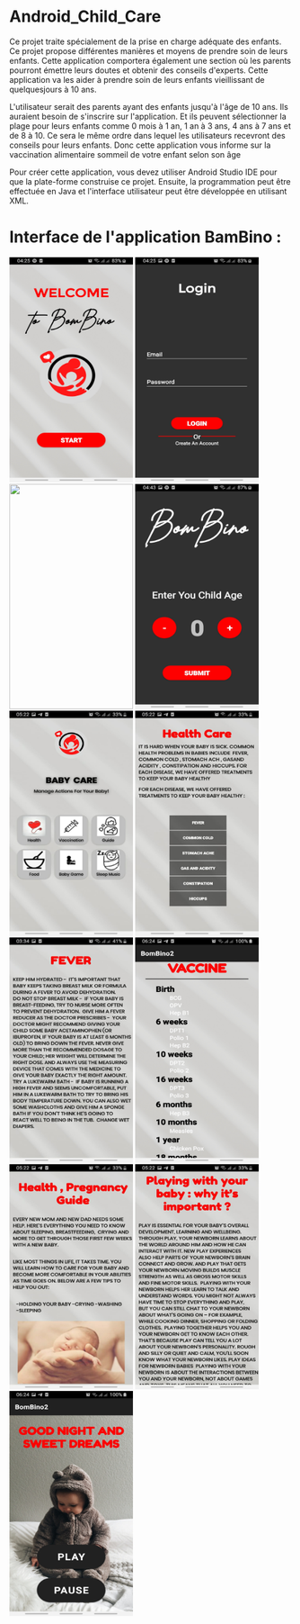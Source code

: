 # Android_Child_Care

Ce projet traite spécialement de la prise en charge adéquate des enfants. Ce projet propose différentes manières et moyens de prendre soin de leurs enfants.
Cette application comportera également une section où les parents pourront émettre leurs doutes et obtenir des conseils d'experts. Cette application va les aider à
prendre soin de leurs enfants vieillissant de quelquesjours à 10 ans.

L'utilisateur serait des parents ayant des enfants jusqu'à l'âge de 10 ans. Ils auraient besoin de s'inscrire sur l'application. Et ils peuvent sélectionner la plage pour leurs enfants comme 0
mois à 1 an, 1 an à 3 ans, 4 ans à 7 ans et de 8 à 10. Ce sera le même ordre dans lequel les utilisateurs recevront des conseils pour leurs enfants. Donc cette application vous informe sur
la vaccination alimentaire sommeil de votre enfant selon son âge

Pour créer cette application, vous devez utiliser Android Studio IDE pour que la plate-forme construise ce projet. Ensuite, la programmation peut être effectuée en Java et l'interface
utilisateur peut être développée en utilisant XML.

# Interface de l'application BamBino :
<img src="app/src/main/res/interface/start.jpg" width="220" height="400">          <img src="app/src/main/res/interface/login.jpg" width="220" height="400">   <img src="app/src/main/res/interface/register.jpg" width="220" height="400">            <img src="app/src/main/res/interface/Age.jpg" width="220" height="400">     <img src="app/src/main/res/interface/home.jpg" width="220" height="400">                <img src="app/src/main/res/interface/HealthCare.jpg" width="220" height="400">    <img src="app/src/main/res/interface/Fever.jpg" width="220" height="400">               <img src="app/src/main/res/interface/vaccine.jpg" width="220" height="400">           <img src="app/src/main/res/interface/Guide.jpg" width="220" height="400">            <img src="app/src/main/res/interface/Game.jpg" width="220" height="400">                  <img src="app/src/main/res/interface/sleep.jpg" width="220" height="400">
